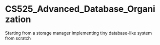# CS525_Advanced_Database_Organization
Starting from a storage manager implementing tiny database-like system from scratch
